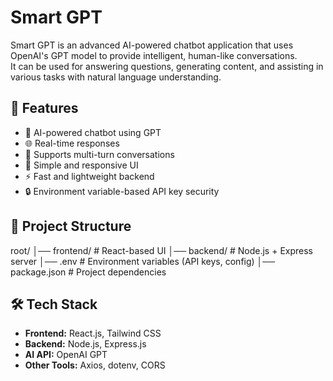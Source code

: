 # Smart GPT

Smart GPT is an advanced AI-powered chatbot application that uses OpenAI's GPT model to provide intelligent, human-like conversations.  
It can be used for answering questions, generating content, and assisting in various tasks with natural language understanding.

## 🚀 Features
- 🤖 AI-powered chatbot using GPT
- 🌐 Real-time responses
- 📜 Supports multi-turn conversations
- 🎨 Simple and responsive UI
- ⚡ Fast and lightweight backend
- 🔒 Environment variable-based API key security

## 📂 Project Structure
root/
│── frontend/ # React-based UI
│── backend/ # Node.js + Express server
│── .env # Environment variables (API keys, config)
│── package.json # Project dependencies

## 🛠️ Tech Stack
- **Frontend:** React.js, Tailwind CSS
- **Backend:** Node.js, Express.js
- **AI API:** OpenAI GPT
- **Other Tools:** Axios, dotenv, CORS


